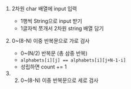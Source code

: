 1. 2차원 char 배열에 input 입력
    - 1행씩 String으로 input 받기
    - 1글자씩 쪼개서 2차원 string 배열 담기

2. 0~(8-N) 이중 반복문으로 가로 검사
    - 0~(N/2) 반복문 (총 삼중 반복)
    - `alphabets[i][j] == alphabets[i][j+N-1-i]`
    - 성립하면 count += 1

3. 2. 0~(8-N) 이중 반복문으로 세로 검사